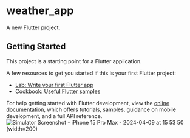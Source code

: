 # weather_app

A new Flutter project.

## Getting Started

This project is a starting point for a Flutter application.

A few resources to get you started if this is your first Flutter project:

- [Lab: Write your first Flutter app](https://docs.flutter.dev/get-started/codelab)
- [Cookbook: Useful Flutter samples](https://docs.flutter.dev/cookbook)

For help getting started with Flutter development, view the
[online documentation](https://docs.flutter.dev/), which offers tutorials,
samples, guidance on mobile development, and a full API reference.
![Simulator Screenshot - iPhone 15 Pro Max - 2024-04-09 at 15 53 50](https://github.com/tanny99/weather_app/assets/55141974/e815586d-4a92-482f-9a37-332bc56890b5)(width=200)

